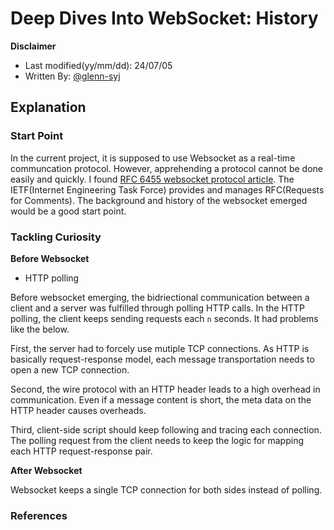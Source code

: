 # Deep Dives Into WebSocket: History

**Disclaimer**

- Last modified(yy/mm/dd): 24/07/05
- Written By: [@glenn-syj](https://github.com/glenn-syj)

## Explanation

### Start Point

In the current project, it is supposed to use Websocket as a real-time communcation protocol. However, apprehending a protocol cannot be done easily and quickly. I found [RFC 6455 websocket protocol article](https://datatracker.ietf.org/doc/html/rfc6455). The IETF(Internet Engineering Task Force) provides and manages RFC(Requests for Comments). The background and history of the websocket emerged would be a good start point.

### Tackling Curiosity

**Before Websocket**

- HTTP polling

Before websocket emerging, the bidriectional communication between a client and a server was fulfilled through polling HTTP calls. In the HTTP polling, the client keeps sending requests each `n` seconds. It had problems like the below.

First, the server had to forcely use mutiple TCP connections. As HTTP is basically request-response model, each message transportation needs to open a new TCP connection.

Second, the wire protocol with an HTTP header leads to a high overhead in communication. Even if a message content is short, the meta data on the HTTP header causes overheads.

Third, client-side script should keep following and tracing each connection. The polling request from the client needs to keep the logic for mapping each HTTP request-response pair.

**After Websocket**

Websocket keeps a single TCP connection for both sides instead of polling.


### References 